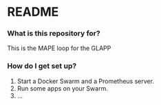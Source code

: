 # README #

### What is this repository for? ###

This is the MAPE loop for the GLAPP


### How do I get set up? ###

1. Start a Docker Swarm and a Prometheus server.
2. Run some apps on your Swarm.
3. ...